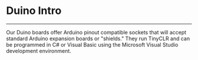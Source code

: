 # Duino Intro
---
Our Duino boards offer Arduino pinout compatible sockets that will accept standard Arduino expansion boards or "shields." They run TinyCLR and can be programmed in C# or Visual Basic using the Microsoft Visual Studio development environment.
